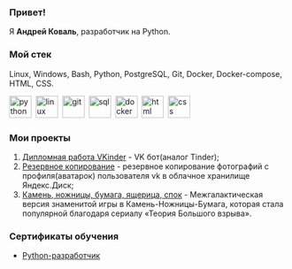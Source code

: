 ### Привет!
Я **Андрей Коваль**, разработчик на Python.

### Мой стек
Linux, Windows, Bash, Python, PostgreSQL, Git, Docker, Docker-compose, HTML, CSS.


<img src="https://cdn.jsdelivr.net/gh/devicons/devicon/icons/python/python-original.svg" title="python" width="40" height="40"/>&nbsp;
<img src="https://cdn.jsdelivr.net/gh/devicons/devicon/icons/linux/linux-original.svg" title="linux" width="40" height="40"/>&nbsp;
<img src="https://cdn.jsdelivr.net/gh/devicons/devicon/icons/git/git-plain.svg" title="git" width="40" height="40"/>&nbsp;
<img src="https://cdn.jsdelivr.net/gh/devicons/devicon/icons/postgresql/postgresql-original.svg" title="sql" width="40" height="40"/>&nbsp;
<img src="https://cdn.jsdelivr.net/gh/devicons/devicon/icons/docker/docker-plain-wordmark.svg" title="docker" width="40" height="40">&nbsp;
<img src="https://cdn.jsdelivr.net/gh/devicons/devicon/icons/html5/html5-original.svg" title="html" width="40" height="40"/>&nbsp;
<img src="https://cdn.jsdelivr.net/gh/devicons/devicon/icons/css3/css3-original.svg" title="css" width="40" height="40"/>&nbsp;

### Мои проекты 

1. [Дипломная работа VKinder](https://github.com/Kovandrey7/VKinder) - VK бот(аналог Tinder);
2. [Резервное копирование](https://github.com/Kovandrey7/Backup-VK-YADisk) - резервное копирование фотографий с профиля(аватарок) пользователя vk в облачное хранилище Яндекс.Диск;
3. [Камень, ножницы, бумага, ящерица, спок](https://github.com/Kovandrey7/Mini-projects/blob/main/%D0%98%D0%B3%D1%80%D0%B0%20%D0%BA%D0%B0%D0%BC%D0%B5%D0%BD%D1%8C%2C%20%D0%BD%D0%BE%D0%B6%D0%BD%D0%B8%D1%86%D1%8B%2C%20%D0%B1%D1%83%D0%BC%D0%B0%D0%B3%D0%B0%2C%20%D1%8F%D1%89%D0%B5%D1%80%D0%B8%D1%86%D0%B0%2C%20%D1%81%D0%BF%D0%BE%D0%BA.py) - Межгалактическая версия знаменитой игры в Камень-Ножницы-Бумага, которая стала популярной благодаря сериалу «Теория Большого взрыва».

### Сертификаты обучения
- [Python-разработчик](https://github.com/Kovandrey7/Kovandrey7/blob/main/python.pdf)
